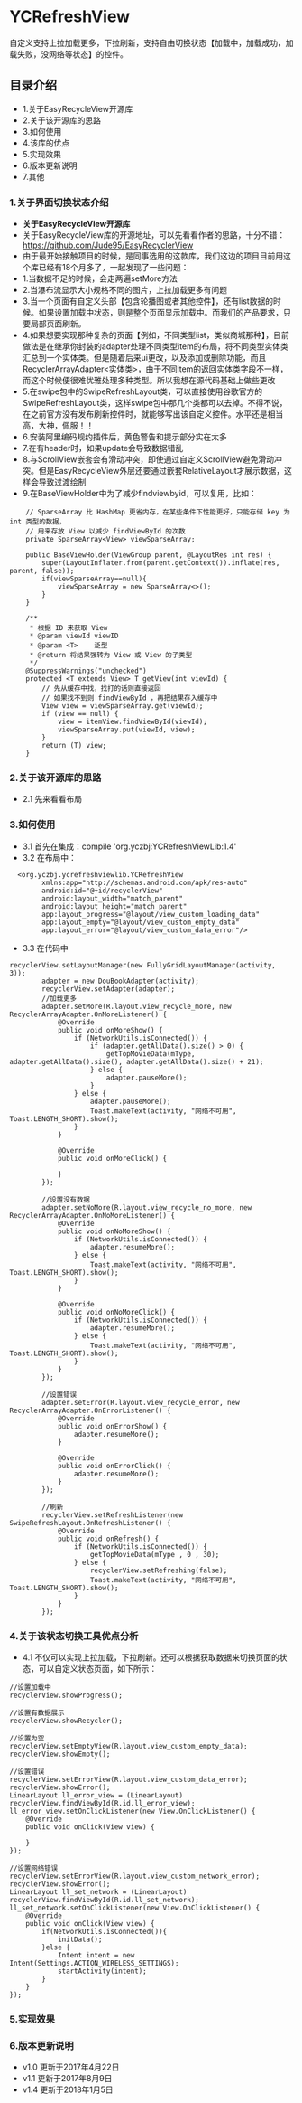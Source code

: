 # YCRefreshView
自定义支持上拉加载更多，下拉刷新，支持自由切换状态【加载中，加载成功，加载失败，没网络等状态】的控件。

## 目录介绍
- 1.关于EasyRecycleView开源库
- 2.关于该开源库的思路
- 3.如何使用
- 4.该库的优点
- 5.实现效果
- 6.版本更新说明
- 7.其他

###  1.关于界面切换状态介绍
- **关于EasyRecycleView开源库**
- 关于EasyRecycleView库的开源地址，可以先看看作者的思路，十分不错：https://github.com/Jude95/EasyRecyclerView
- 由于最开始接触项目的时候，是同事选用的这款库，我们这边的项目目前用这个库已经有18个月多了，一起发现了一些问题：
- 1.当数据不足的时候，会走两遍setMore方法
- 2.当瀑布流显示大小规格不同的图片，上拉加载更多有问题
- 3.当一个页面有自定义头部【包含轮播图或者其他控件】，还有list数据的时候。如果设置加载中状态，则是整个页面显示加载中。而我们的产品要求，只要局部页面刷新。
- 4.如果想要实现那种复杂的页面【例如，不同类型list，类似商城那种】，目前做法是在继承你封装的adapter处理不同类型item的布局，将不同类型实体类汇总到一个实体类。但是随着后来ui更改，以及添加或删除功能，而且RecyclerArrayAdapter<实体类>，由于不同item的返回实体类字段不一样，而这个时候便很难优雅处理多种类型。所以我想在源代码基础上做些更改
- 5.在swipe包中的SwipeRefreshLayout类，可以直接使用谷歌官方的SwipeRefreshLayout类，这样swipe包中那几个类都可以去掉。不得不说，在之前官方没有发布刷新控件时，就能够写出该自定义控件。水平还是相当高，大神，佩服！！
- 6.安装阿里编码规约插件后，黄色警告和提示部分实在太多
- 7.在有header时，如果update会导致数据错乱
- 8.与ScrollView嵌套会有滑动冲突，即使通过自定义ScrollView避免滑动冲突。但是EasyRecycleView外层还要通过嵌套RelativeLayout才展示数据，这样会导致过渡绘制
- 9.在BaseViewHolder中为了减少findviewbyid，可以复用，比如：
```
    // SparseArray 比 HashMap 更省内存，在某些条件下性能更好，只能存储 key 为 int 类型的数据，
    // 用来存放 View 以减少 findViewById 的次数
    private SparseArray<View> viewSparseArray;

    public BaseViewHolder(ViewGroup parent, @LayoutRes int res) {
        super(LayoutInflater.from(parent.getContext()).inflate(res, parent, false));
        if(viewSparseArray==null){
            viewSparseArray = new SparseArray<>();
        }
    }

    /**
     * 根据 ID 来获取 View
     * @param viewId viewID
     * @param <T>    泛型
     * @return 将结果强转为 View 或 View 的子类型
     */
    @SuppressWarnings("unchecked")
    protected <T extends View> T getView(int viewId) {
        // 先从缓存中找，找打的话则直接返回
        // 如果找不到则 findViewById ，再把结果存入缓存中
        View view = viewSparseArray.get(viewId);
        if (view == null) {
            view = itemView.findViewById(viewId);
            viewSparseArray.put(viewId, view);
        }
        return (T) view;
    }
```

###  2.关于该开源库的思路
- 2.1 先来看看布局



###  3.如何使用
- 3.1 首先在集成：compile 'org.yczbj:YCRefreshViewLib:1.4'
- 3.2 在布局中：
``` 
  <org.yczbj.ycrefreshviewlib.YCRefreshView
        xmlns:app="http://schemas.android.com/apk/res-auto"
        android:id="@+id/recyclerView"
        android:layout_width="match_parent"
        android:layout_height="match_parent"
        app:layout_progress="@layout/view_custom_loading_data"
        app:layout_empty="@layout/view_custom_empty_data"
        app:layout_error="@layout/view_custom_data_error"/>
``` 
- 3.3 在代码中
``` 
recyclerView.setLayoutManager(new FullyGridLayoutManager(activity, 3));
        adapter = new DouBookAdapter(activity);
        recyclerView.setAdapter(adapter);
        //加载更多
        adapter.setMore(R.layout.view_recycle_more, new RecyclerArrayAdapter.OnMoreListener() {
            @Override
            public void onMoreShow() {
                if (NetworkUtils.isConnected()) {
                    if (adapter.getAllData().size() > 0) {
                        getTopMovieData(mType, adapter.getAllData().size(), adapter.getAllData().size() + 21);
                    } else {
                        adapter.pauseMore();
                    }
                } else {
                    adapter.pauseMore();
                    Toast.makeText(activity, "网络不可用", Toast.LENGTH_SHORT).show();
                }
            }

            @Override
            public void onMoreClick() {

            }
        });

        //设置没有数据
        adapter.setNoMore(R.layout.view_recycle_no_more, new RecyclerArrayAdapter.OnNoMoreListener() {
            @Override
            public void onNoMoreShow() {
                if (NetworkUtils.isConnected()) {
                    adapter.resumeMore();
                } else {
                    Toast.makeText(activity, "网络不可用", Toast.LENGTH_SHORT).show();
                }
            }

            @Override
            public void onNoMoreClick() {
                if (NetworkUtils.isConnected()) {
                    adapter.resumeMore();
                } else {
                    Toast.makeText(activity, "网络不可用", Toast.LENGTH_SHORT).show();
                }
            }
        });

        //设置错误
        adapter.setError(R.layout.view_recycle_error, new RecyclerArrayAdapter.OnErrorListener() {
            @Override
            public void onErrorShow() {
                adapter.resumeMore();
            }

            @Override
            public void onErrorClick() {
                adapter.resumeMore();
            }
        });

        //刷新
        recyclerView.setRefreshListener(new SwipeRefreshLayout.OnRefreshListener() {
            @Override
            public void onRefresh() {
                if (NetworkUtils.isConnected()) {
                    getTopMovieData(mType , 0 , 30);
                } else {
                    recyclerView.setRefreshing(false);
                    Toast.makeText(activity, "网络不可用", Toast.LENGTH_SHORT).show();
                }
            }
        });
``` 



###  4.关于该状态切换工具优点分析
- 4.1 不仅可以实现上拉加载，下拉刷新。还可以根据获取数据来切换页面的状态，可以自定义状态页面，如下所示：

``` 
//设置加载中
recyclerView.showProgress();

//设置有数据展示
recyclerView.showRecycler();

//设置为空
recyclerView.setEmptyView(R.layout.view_custom_empty_data);
recyclerView.showEmpty();

//设置错误
recyclerView.setErrorView(R.layout.view_custom_data_error);
recyclerView.showError();
LinearLayout ll_error_view = (LinearLayout) recyclerView.findViewById(R.id.ll_error_view);
ll_error_view.setOnClickListener(new View.OnClickListener() {
    @Override
    public void onClick(View view) {
        
    }
});

//设置网络错误
recyclerView.setErrorView(R.layout.view_custom_network_error);
recyclerView.showError();
LinearLayout ll_set_network = (LinearLayout) recyclerView.findViewById(R.id.ll_set_network);
ll_set_network.setOnClickListener(new View.OnClickListener() {
    @Override
    public void onClick(View view) {
        if(NetworkUtils.isConnected()){
            initData();
        }else {
            Intent intent = new Intent(Settings.ACTION_WIRELESS_SETTINGS);
            startActivity(intent);
        }
    }
});

``` 


###  5.实现效果


###  6.版本更新说明
- v1.0 更新于2017年4月22日
- v1.1 更新于2017年8月9日
- v1.4 更新于2018年1月5日
